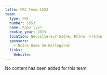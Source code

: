 ```yaml
---
title: FRC Team 5553
team:
  type: FRC
  number: 5553
  name: Robo'lyon
  rookie_year: 2015
  location: Neuville-sur-Saône, Rhône, France
  sponsors:
    - Notre Dame de Bellegarde
  links:
    Website: 
---
```

No content has been added for this team
